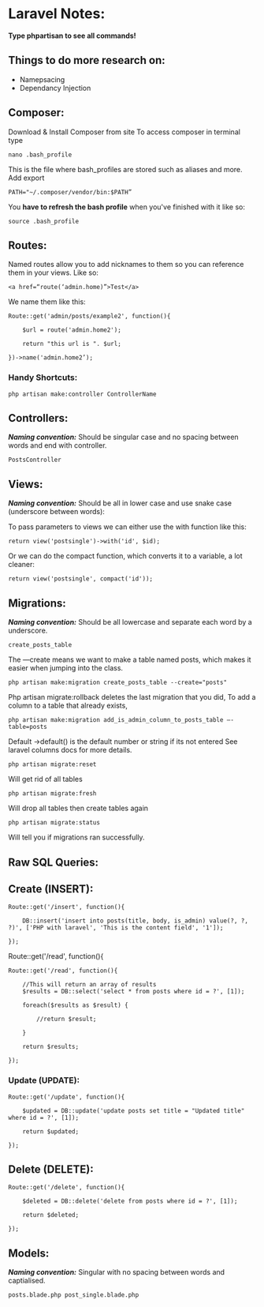 # Laravel Notes:

**Type phpartisan to see all commands!**

## Things to do more research on:
- Namepsacing
- Dependancy Injection

## Composer:
Download & Install Composer from site
To access composer in terminal type
```
nano .bash_profile
```
This is the file where bash_profiles are stored such as aliases and more.
Add export 
```
PATH="~/.composer/vendor/bin:$PATH”
```
You **have to refresh the bash profile** when you've finished with it like so:
```
source .bash_profile
```



## Routes:
Named routes allow you to add nicknames to them so you can reference them in your views. Like so:
```
<a href=“route(‘admin.home)”>Test</a>
```
We name them like this:
```
Route::get('admin/posts/example2', function(){

    $url = route('admin.home2');

    return "this url is ". $url;

})->name('admin.home2’);
```
### Handy Shortcuts:

```
php artisan make:controller ControllerName
```




## Controllers:
***Naming convention:*** Should be singular case and no spacing between words and end with controller.
```
PostsController
```

## Views:
***Naming convention:*** Should be all in lower case and use snake case (underscore between words):

To pass parameters to views we can either use the with function like this:

```
return view('postsingle')->with('id', $id);
```

Or we can do the compact function, which converts it to a variable, a lot cleaner:

```
return view('postsingle', compact('id'));
```




## Migrations: 
***Naming convention:*** Should be all lowercase and separate each word by a underscore.
```
create_posts_table
```
The —create means we want to make a table named posts, which makes it easier when jumping into the class.
```
php artisan make:migration create_posts_table --create="posts"
```
Php artisan migrate:rollback deletes the last migration that you did,
To add a column to a table that already exists, 
```
php artisan make:migration add_is_admin_column_to_posts_table —-table=posts
```
Default ->default() is the default number or string if its not entered 
See laravel columns docs for more details.

```
php artisan migrate:reset
``` 
Will get rid of all tables
```
php artisan migrate:fresh
``` 
Will drop all tables then create tables again
```
php artisan migrate:status
``` 
Will tell you if migrations ran successfully.


## Raw SQL Queries:

## Create (INSERT):
```
Route::get('/insert', function(){

    DB::insert('insert into posts(title, body, is_admin) value(?, ?, ?)', ['PHP with laravel', 'This is the content field', '1']);

});
```

Route::get('/read', function(){
```
Route::get('/read', function(){

    //This will return an array of results
    $results = DB::select('select * from posts where id = ?', [1]);

    foreach($results as $result) {

        //return $result;

    }

    return $results;

});
```

### Update (UPDATE):
```
Route::get('/update', function(){

    $updated = DB::update('update posts set title = "Updated title" where id = ?', [1]);

    return $updated;

});
```

## Delete (DELETE):
```
Route::get('/delete', function(){

    $deleted = DB::delete('delete from posts where id = ?', [1]);

    return $deleted;

});
```

## Models:
***Naming convention:*** Singular with no spacing between words and captialised. 
```
posts.blade.php post_single.blade.php
```











